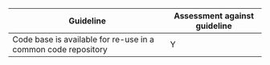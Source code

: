 
| Guideline                                                    | Assessment against guideline       |
|--------------------------------------------------------------|------------------------------------|
|Code base is available for re-use in a common code repository | Y                                  |
